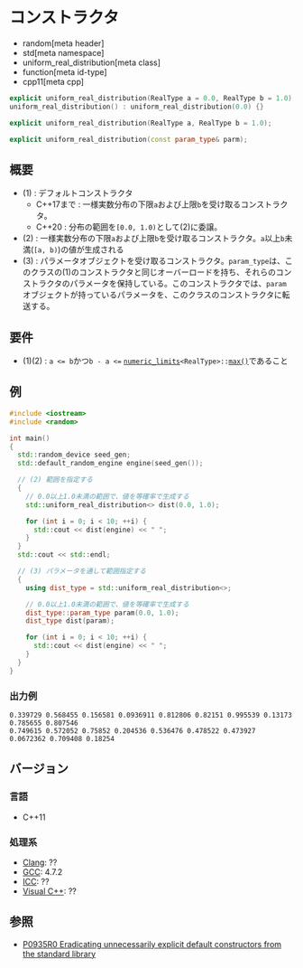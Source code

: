 # コンストラクタ
* random[meta header]
* std[meta namespace]
* uniform_real_distribution[meta class]
* function[meta id-type]
* cpp11[meta cpp]

```cpp
explicit uniform_real_distribution(RealType a = 0.0, RealType b = 1.0); // (1)
uniform_real_distribution() : uniform_real_distribution(0.0) {}         // (1) C++20

explicit uniform_real_distribution(RealType a, RealType b = 1.0);       // (2) C++20

explicit uniform_real_distribution(const param_type& parm);             // (3)
```

## 概要

- (1) : デフォルトコンストラクタ
    - C++17まで : 一様実数分布の下限`a`および上限`b`を受け取るコンストラクタ。
    - C++20 : 分布の範囲を`[0.0, 1.0)`として(2)に委譲。
- (2) : 一様実数分布の下限`a`および上限`b`を受け取るコンストラクタ。`a`以上`b`未満(`[a, b)`)の値が生成される
- (3) : パラメータオブジェクトを受け取るコンストラクタ。`param_type`は、このクラスの(1)のコンストラクタと同じオーバーロードを持ち、それらのコンストラクタのパラメータを保持している。このコンストラクタでは、`param`オブジェクトが持っているパラメータを、このクラスのコンストラクタに転送する。


## 要件
- (1)(2) : `a <= b`かつ`b - a <=` [`numeric_limits`](/reference/limits/numeric_limits.md)`<RealType>::`[`max()`](/reference/limits/numeric_limits/max.md)であること


## 例
```cpp example
#include <iostream>
#include <random>

int main()
{
  std::random_device seed_gen;
  std::default_random_engine engine(seed_gen());

  // (2) 範囲を指定する
  {
    // 0.0以上1.0未満の範囲で、値を等確率で生成する
    std::uniform_real_distribution<> dist(0.0, 1.0);

    for (int i = 0; i < 10; ++i) {
      std::cout << dist(engine) << " ";
    }
  }
  std::cout << std::endl;

  // (3) パラメータを通して範囲指定する
  {
    using dist_type = std::uniform_real_distribution<>;

    // 0.0以上1.0未満の範囲で、値を等確率で生成する
    dist_type::param_type param(0.0, 1.0);
    dist_type dist(param);

    for (int i = 0; i < 10; ++i) {
      std::cout << dist(engine) << " ";
    }
  }
}
```

### 出力例
```
0.339729 0.568455 0.156581 0.0936911 0.812806 0.82151 0.995539 0.13173 0.785655 0.807546 
0.749615 0.572052 0.75852 0.204536 0.536476 0.478522 0.473927 0.0672362 0.709408 0.18254 
```

## バージョン
### 言語
- C++11

### 処理系
- [Clang](/implementation.md#clang): ??
- [GCC](/implementation.md#gcc): 4.7.2
- [ICC](/implementation.md#icc): ??
- [Visual C++](/implementation.md#visual_cpp): ??


## 参照

- [P0935R0 Eradicating unnecessarily explicit default constructors from the standard library](http://www.open-std.org/jtc1/sc22/wg21/docs/papers/2018/p0935r0.html)